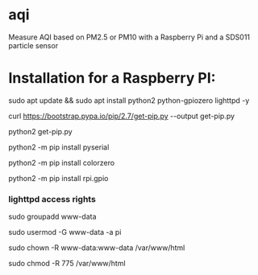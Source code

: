 # aqi
Measure AQI based on PM2.5 or PM10 with a Raspberry Pi and a SDS011 particle sensor

# Installation for a Raspberry PI:

sudo apt update && sudo apt install python2 python-gpiozero lighttpd -y

curl https://bootstrap.pypa.io/pip/2.7/get-pip.py --output get-pip.py

python2 get-pip.py

python2 -m pip install pyserial

python2 -m pip install colorzero

python2 -m pip install rpi.gpio

### lighttpd access rights
sudo groupadd www-data

sudo usermod -G www-data -a pi

sudo chown -R www-data:www-data /var/www/html

sudo chmod -R 775 /var/www/html
